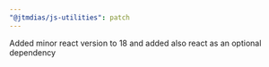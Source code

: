 ```yaml
---
"@jtmdias/js-utilities": patch
---
```


Added minor react version to 18 and added also react as an optional dependency
